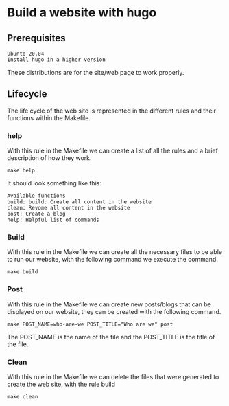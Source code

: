 # Build a website with hugo

## Prerequisites

```
Ubunto-20.04
Install hugo in a higher version
```

These distributions are for the site/web page to work properly.

## Lifecycle

The life cycle of the web site is represented in the different rules and their functions within the Makefile.

### help

With this rule in the Makefile we can create a list of all the rules and a brief description of how they work.

```
make help
```

It should look something like this:

```
Available functions
build: build: Create all content in the website
clean: Revome all content in the website
post: Create a blog
help: Helpful list of commands
```

### Build

With this rule in the Makefile we can create all the necessary files to be able to run our website, with the following command we execute the command.

```
make build
```

### Post

With this rule in the Makefile we can create new posts/blogs that can be displayed on our website, they can be created with the following command.

```
make POST_NAME=who-are-we POST_TITLE="Who are we" post
```

The POST_NAME is the name of the file and the POST_TITLE is the title of the file.

### Clean

With this rule in the Makefile we can delete the files that were generated to create the web site, with the rule build

```
make clean
```
